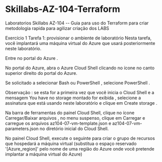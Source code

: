 # Skillabs-AZ-104-Terraform
Laboratorios Skillabs AZ-104 -- Guia para uso do Terraform para criar metodologia rapida para agilizar criação dos LABS

Exercício 1
Tarefa 1: provisionar o ambiente de laboratório
Nesta tarefa, você implantará uma máquina virtual do Azure que usará posteriormente neste laboratório.

Entre no portal do Azure .

No portal do Azure, abra o Azure Cloud Shell clicando no ícone no canto superior direito do portal do Azure.

Se solicitado a selecionar Bash ou PowerShell , selecione PowerShell .

Observação : se esta for a primeira vez que você inicia o Cloud Shell e a mensagem You have no storage montado for exibida , selecione a assinatura que está usando neste laboratório e clique em Create storage .

Na barra de ferramentas do painel Cloud Shell, clique no ícone Carregar/Baixar arquivos , no menu suspenso, clique em Carregar e carregue os arquivos az104-07-vm-template.json e az104-07-vm-parameters.json no diretório inicial do Cloud Shell.

No painel Cloud Shell, execute o seguinte para criar o grupo de recursos que hospedará a máquina virtual (substitua o espaço reservado '[Azure_region]' pelo nome de uma região do Azure onde você pretende implantar a máquina virtual do Azure)
